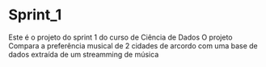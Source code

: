 # Sprint_1
Este é o projeto do sprint 1 do curso de Ciência de Dados
O projeto Compara a preferência musical de 2 cidades de arcordo com uma base de dados extraída de um streamming de música

